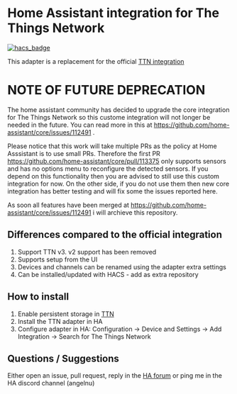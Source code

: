 # Home Assistant integration for The Things Network

[![hacs_badge](https://img.shields.io/badge/HACS-Custom-41BDF5.svg?style=for-the-badge)](https://github.com/hacs/integration)

This adapter is a replacement for the official [TTN integration](https://www.home-assistant.io/integrations/thethingsnetwork)

# NOTE OF FUTURE DEPRECATION

The home assistant community has decided to upgrade the core integration for The Things Network so this custome integration will not longer be needed in the future. You can read more in this at https://github.com/home-assistant/core/issues/112491 .

Please notice that this work will take multiple PRs as the policy at Home Asssistant is to use small PRs. Therefore the first PR https://github.com/home-assistant/core/pull/113375 only supports sensors and has no options menu to reconfigure the detected sensors. If you depend on this functionality then you are advised to still use this custom integration for now. On the other side, if you do not use them then new core integration has better testing and will fix some the issues reported here.

As soon all features have been merged at https://github.com/home-assistant/core/issues/112491 i will archieve this repository.

## Differences compared to the official integration

1. Support TTN v3. v2 support has been removed
2. Supports setup from the UI
3. Devices and channels can be renamed using the adapter extra settings
4. Can be installed/updated with HACS - add as extra repository

## How to install

1. Enable persistent storage in [TTN](https://www.thethingsindustries.com/docs/integrations/storage/)
2. Install the TTN adapter in HA
3. Configure adapter in HA: Configuration → Device and Settings → Add Integration → Search for The Things Network

## Questions / Suggestions

Either open an issue, pull request, reply in the [HA forum](https://community.home-assistant.io/t/the-things-network-ttn-new-adapter-for-v3/368951) or ping me in the HA discord channel (angelnu)
